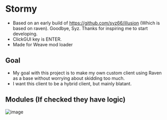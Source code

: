 # Stormy
- Based on an early build of https://github.com/syz66/illusion (Which is based on raven). Goodbye, Syz. Thanks for inspiring me to start developing.
- ClickGUI key is ENTER.
- Made for Weave mod loader
## Goal
- My goal with this project is to make my own custom client using Raven as a base without worrying about skidding too much. 
- I want this client to be a hybrid client, but mainly blatant.
## Modules (If checked they have logic)
![image](https://github.com/Tryflle/raven/assets/111710533/b77aa273-64eb-4d20-8580-39d9efc8addd)
